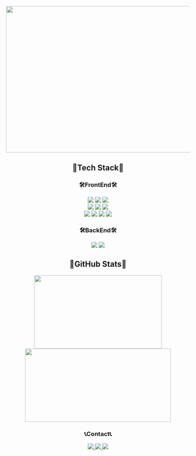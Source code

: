 <div align="center">   
    <img src="https://user-images.githubusercontent.com/77733145/224557891-82b07c39-22de-4962-b2b2-b71350566843.gif" width="700" height="400"> 
</div>

<div align="center">
    <h2>💜Tech Stack💜</h2>
    <h3>🛠FrontEnd🛠</h3>
    <div align="center">
        <img src="https://img.shields.io/badge/HTML-E34F26?style=flat-square&logo=html5&logoColor=white"> 
        <img src="https://img.shields.io/badge/CSS-1572B6?style=flat-square&logo=css3&logoColor=white"> 
        <img src="https://img.shields.io/badge/Javascript-F7DF1E?style=flat-square&logo=javascript&logoColor=black"> 
        <br>
        <img src="https://img.shields.io/badge/React.js-61DAFB?style=flat-square&logo=React&logoColor=white"> 
        <img src="https://img.shields.io/badge/Next.js-000000?style=flat-square&logo=Next.js&logoColor=white"> 
        <img src="https://img.shields.io/badge/Typescript-3178C6?style=flat-square&logo=Typescript&logoColor=white"> 
        <br>
        <img src="https://img.shields.io/badge/Sass-CC6699?style=flat-square&logo=sass&logoColor=white">
        <img src="https://img.shields.io/badge/Tailwind-06B6D4?style=flat-square&logo=Tailwind CSS&logoColor=white">
        <img src="https://img.shields.io/badge/Jquery-0769AD?style=flat-square&logo=jquery&logoColor=white">
        <img src="https://img.shields.io/badge/Bootstrap-7952B3?style=flat-square&logo=bootstrap&logoColor=white">  
    </div>
    <h3>🛠BackEnd🛠</h3>
    <div align="center">
        <img src="https://img.shields.io/badge/python-3776AB?style=flat-square&logo=python&logoColor=white"> 
        <img src="https://img.shields.io/badge/django-092E20?style=flat-square&logo=django&logoColor=white">
    </div>
</div>


<div align="center">
    <h2>💜GitHub Stats💜</h2>
    <img src="https://github-readme-stats.vercel.app/api/top-langs/?username=yeram-lim&layout=compact&theme=buefy" width="350" height="200">
    <img src="https://github-readme-stats.vercel.app/api?username=yeram-lim&show_icons=true&theme=buefy" width="400" height="200">
</div>

<div align="center">
    <h3>📞Contact📞</h3>
    <div align="center">
        <a href="https://itwithruilan.tistory.com/" target="_blank">
            <img src="https://img.shields.io/badge/TECH BLOG-000000?style=flat-square&logo=Bloglovin&logoColor=white"> 
        </a>
        <a href="https://www.instagram.com/johnyeram/" target="_blank">
            <img src="https://img.shields.io/badge/Instagram-E4405F?style=flat-square&logo=Instagram&logoColor=white"> 
        </a>
        <a href="mailto:yeramyeye@gmail.com" target="_blank">
            <img src="https://img.shields.io/badge/Gmail-EA4335?style=flat-square&logo=Gmail&logoColor=white"> 
        </a>
        <br>
    </div>
</div>  
